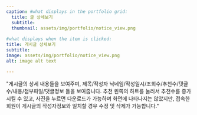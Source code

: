 ```yaml
---
caption: #what displays in the portfolio grid:
  title: 글 상세보기
  subtitle: 
  thumbnail: assets/img/portfolio/notice_view.png
  
#what displays when the item is clicked:
title: 게시글 상세보기
subtitle: 
image: assets/img/portfolio/notice_view.png
alt: image alt text

---
```


"게시글의 상세 내용들을 보여주며, 제목/작성자 닉네임/작성일시/조회수/추천수/댓글수/내용/첨부파일/댓글정보 들을 보여줍니다. 추천 왼쪽의 하트를 눌러서 추천수를 증가시킬 수 있고, 사진을 누르면 다운로드가 가능하며 화면에 나타나지는 않았지만, 접속한 회원이 게시글의 작성자정보와 일치할 경우 수정 및 삭제가 가능합니다."
